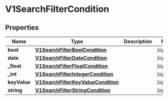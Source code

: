 # V1SearchFilterCondition

## Properties
Name | Type | Description | Notes
------------ | ------------- | ------------- | -------------
**bool** | [**V1SearchFilterBoolCondition**](V1SearchFilterBoolCondition.md) |  |  [optional]
**date** | [**V1SearchFilterDateCondition**](V1SearchFilterDateCondition.md) |  |  [optional]
**_float** | [**V1SearchFilterFloatCondition**](V1SearchFilterFloatCondition.md) |  |  [optional]
**_int** | [**V1SearchFilterIntegerCondition**](V1SearchFilterIntegerCondition.md) |  |  [optional]
**keyValue** | [**V1SearchFilterKeyValueCondition**](V1SearchFilterKeyValueCondition.md) |  |  [optional]
**string** | [**V1SearchFilterStringCondition**](V1SearchFilterStringCondition.md) |  |  [optional]
